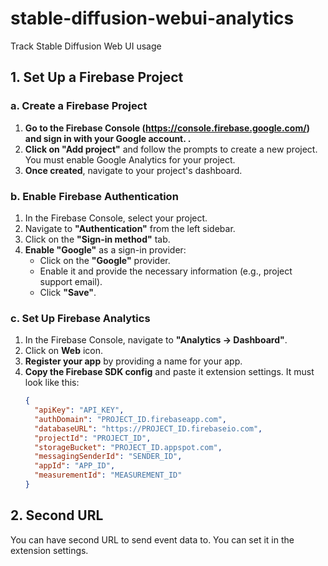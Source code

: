 # stable-diffusion-webui-analytics
Track Stable Diffusion Web UI usage

## **1. Set Up a Firebase Project**

### a. **Create a Firebase Project**

1. **Go to the
Firebase Console (https://console.firebase.google.com/) and sign in with your Google account.
.**
2. **Click on "Add project"** and follow the prompts to create a new project. You must enable Google Analytics for your project.
3. **Once created**, navigate to your project's dashboard.

### b. **Enable Firebase Authentication**

1. In the Firebase Console, select your project.
2. Navigate to **"Authentication"** from the left sidebar.
3. Click on the **"Sign-in method"** tab.
4. **Enable "Google"** as a sign-in provider:
    - Click on the **"Google"** provider.
    - Enable it and provide the necessary information (e.g., project support email).
    - Click **"Save"**.

### c. **Set Up Firebase Analytics**

1. In the Firebase Console, navigate to **"Analytics -> Dashboard"**.
2. Click on **Web** icon.
3. **Register your app** by providing a name for your app.
4. **Copy the Firebase SDK config** and paste it extension settings. It must look like this:
    ```json
    {
      "apiKey": "API_KEY",
      "authDomain": "PROJECT_ID.firebaseapp.com",
      "databaseURL": "https://PROJECT_ID.firebaseio.com",
      "projectId": "PROJECT_ID",
      "storageBucket": "PROJECT_ID.appspot.com",
      "messagingSenderId": "SENDER_ID",
      "appId": "APP_ID",
      "measurementId": "MEASUREMENT_ID"
    }
    ```

## **2. Second URL**
You can have second URL to send event data to. You can set it in the extension settings.
